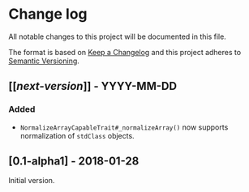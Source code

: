 # Change log
All notable changes to this project will be documented in this file.

The format is based on [Keep a Changelog](http://keepachangelog.com/)
and this project adheres to [Semantic Versioning](http://semver.org/).

## [[*next-version*]] - YYYY-MM-DD
### Added
- `NormalizeArrayCapableTrait#_normalizeArray()` now supports normalization of `stdClass` objects.

## [0.1-alpha1] - 2018-01-28
Initial version.
